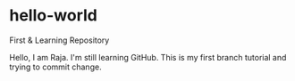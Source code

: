 # hello-world
First &amp; Learning Repository

Hello, I am Raja. I'm still learning GitHub. This is my first branch tutorial and trying to commit change.
